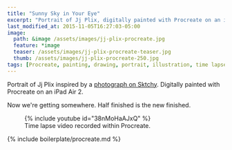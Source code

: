 ```yaml
---
title: "Sunny Sky in Your Eye"
excerpt: "Portrait of Jj Plix, digitally painted with Procreate on an iPad."
last_modified_at: 2015-11-05T16:27:03-05:00
image: 
  path: &image /assets/images/jj-plix-procreate.jpg
  feature: *image
  teaser: /assets/images/jj-plix-procreate-teaser.jpg
  thumb: /assets/images/jj-plix-procreate-250.jpg
tags: [Procreate, painting, drawing, portrait, illustration, time lapse, Sktchy]
---
```


Portrait of Jj Plix inspired by a [photograph on Sktchy](http://sktchy.com/BXA9OC). Digitally painted with Procreate on an iPad Air 2. 

Now we're getting somewhere. Half finished is the new finished.

<figure>
  {% include youtube id="38nMoHaAJxQ" %}
  <figcaption>Time lapse video recorded within Procreate.</figcaption>
</figure>

{% include boilerplate/procreate.md %}
